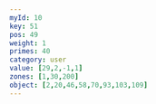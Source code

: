 ```yaml
---
myId: 10
key: 51
pos: 49
weight: 1
primes: 40
category: user
value: [29,2,-1,1]
zones: [1,30,200]
object: [2,20,46,58,70,93,103,109]
---
```

